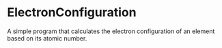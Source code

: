 # ElectronConfiguration
A simple program that calculates the electron configuration of an element based on its atomic number.
